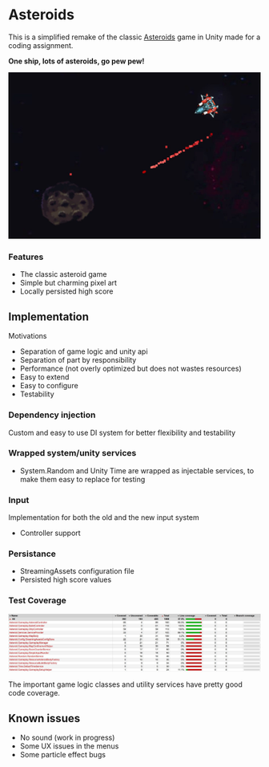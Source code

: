 # Asteroids

This is a simplified remake of the classic [Asteroids](https://en.wikipedia.org/wiki/Asteroids_(video_game)) game in Unity made for a coding assignment.

**One ship, lots of asteroids, go pew pew!**

![image](./Docs/Images/gameplay1.jpg)

### Features
* The classic asteroid game
* Simple but charming pixel art
* Locally persisted high score

## Implementation

Motivations

* Separation of game logic and unity api
* Separation of part by responsibility
* Performance (not overly optimized but does not wastes resources)
* Easy to extend
* Easy to configure
* Testability

### Dependency injection

Custom and easy to use DI system for better flexibility and testability

### Wrapped system/unity services

* System.Random and Unity Time are wrapped as injectable services, to make them easy to replace for testing

### Input

Implementation for both the old and the new input system
* Controller support 

### Persistance

* StreamingAssets configuration file
* Persisted high score values

### Test Coverage

![image](./Docs/Images/CodeCoverage.jpg)

The important game logic classes and utility services have pretty good code coverage.

## Known issues

* No sound (work in progress)
* Some UX issues in the menus
* Some particle effect bugs